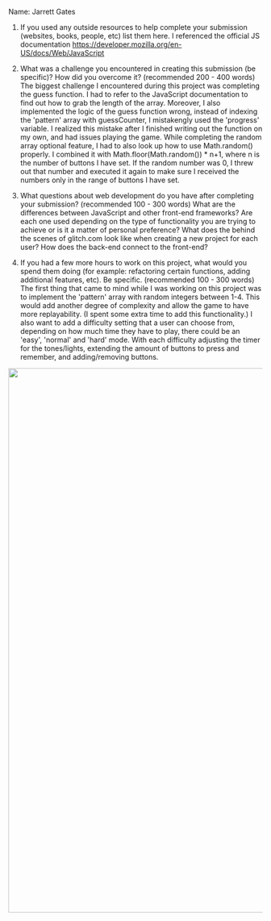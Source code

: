 Name: Jarrett Gates

1. If you used any outside resources to help complete your submission (websites, books, people, etc) list them here. 
  I referenced the official JS documentation https://developer.mozilla.org/en-US/docs/Web/JavaScript

2. What was a challenge you encountered in creating this submission (be specific)? How did you overcome it? (recommended 200 - 400 words) 
  The biggest challenge I encountered during this project was completing the guess function. I had to refer to the JavaScript documentation to find out how to grab the length of the array. 
  Moreover, I also implemented the logic of the guess function wrong, instead of indexing the 'pattern' array with guessCounter, I mistakengly used the 'progress' variable. I realized this mistake after I finished writing out the function on my own, and had 
  issues playing the game. While completing the random array optional feature, I had to also look up how to use Math.random() properly. I combined it with Math.floor(Math.random()) * n+1, where n is the number of buttons I have set. If the random number was 0, I threw out that number and executed it again to make sure I received the numbers only in the range of buttons I have set. 

3. What questions about web development do you have after completing your submission? (recommended 100 - 300 words)
   What are the differences between JavaScript and other front-end frameworks? Are each one used depending on the type of functionality you are trying to achieve or is it a matter of personal preference?
   What does the behind the scenes of glitch.com look like when creating a new project for each user? 
   How does the back-end connect to the front-end?
  

4. If you had a few more hours to work on this project, what would you spend them doing (for example: refactoring certain functions, adding additional features, etc). Be specific. (recommended 100 - 300 words) 
  The first thing that came to mind while I was working on this project was to implement the 'pattern' array with random integers between 1-4. This would add another degree of complexity and allow the game to have more replayability. (I spent some extra time to add this functionality.)
  I also want to add a difficulty setting that a user can choose from, depending on how much time they have to play, there could be an 'easy', 'normal' and 'hard' mode. With each difficulty adjusting the timer for the tones/lights, extending the amount of buttons to press and remember, and adding/removing buttons.
  
  
 <img src="http://g.recordit.co/Fa9ireaxfd.gif" width=1080><br>

